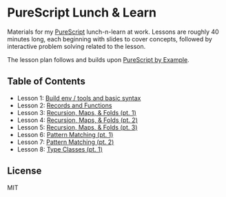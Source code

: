 # PureScript Lunch & Learn

Materials for my [PureScript](http://www.purescript.org/) lunch-n-learn at
work. Lessons are roughly 40 minutes long, each beginning with slides to cover
concepts, followed by interactive problem solving related to the lesson.

The lesson plan follows and builds upon [PureScript by Example](https://leanpub.com/purescript/read).

## Table of Contents

- Lesson 1: [Build env / tools and basic syntax](lesson01)
- Lesson 2: [Records and Functions](lesson02)
- Lesson 3: [Recursion, Maps, & Folds (pt. 1)](lesson03)
- Lesson 4: [Recursion, Maps, & Folds (pt. 2)](lesson04)
- Lesson 5: [Recursion, Maps, & Folds (pt. 3)](lesson05)
- Lesson 6: [Pattern Matching (pt. 1)](lesson06)
- Lesson 7: [Pattern Matching (pt. 2)](lesson07)
- Lesson 8: [Type Classes (pt. 1)](lesson08)

## License

MIT
